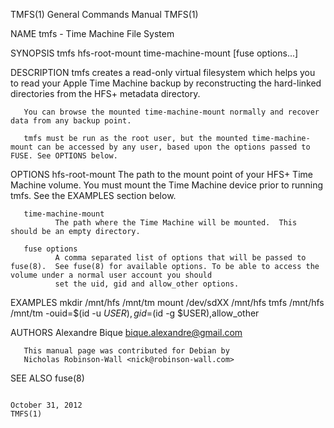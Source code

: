 TMFS(1)                                                                           General Commands Manual                                                                          TMFS(1)

NAME
       tmfs - Time Machine File System

SYNOPSIS
       tmfs hfs-root-mount time-machine-mount [fuse options...]

DESCRIPTION
       tmfs creates a read-only virtual filesystem which helps you to read your Apple Time Machine backup by reconstructing the hard-linked directories from the HFS+ metadata directory.

       You can browse the mounted time-machine-mount normally and recover data from any backup point.

       tmfs must be run as the root user, but the mounted time-machine-mount can be accessed by any user, based upon the options passed to FUSE. See OPTIONS below.

OPTIONS
       hfs-root-mount
              The path to the mount point of your HFS+ Time Machine volume.
              You must mount the Time Machine device prior to running tmfs.  See the EXAMPLES section below.

       time-machine-mount
              The path where the Time Machine will be mounted.  This should be an empty directory.

       fuse options
              A comma separated list of options that will be passed to fuse(8).  See fuse(8) for available options. To be able to access the volume under a normal user account you should
              set the uid, gid and allow_other options.

EXAMPLES
       mkdir /mnt/hfs /mnt/tm
       mount /dev/sdXX /mnt/hfs
       tmfs /mnt/hfs /mnt/tm -ouid=$(id -u $USER),gid=$(id -g $USER),allow_other

AUTHORS
       Alexandre Bique <bique.alexandre@gmail.com>

       This manual page was contributed for Debian by
       Nicholas Robinson-Wall <nick@robinson-wall.com>

SEE ALSO
       fuse(8)

                                                                                     October 31, 2012                                                                              TMFS(1)
